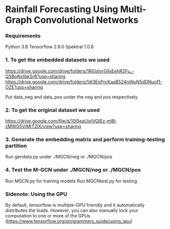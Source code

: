 # Rainfall Forecasting Using Multi-Graph Convolutional Networks
### Requirements
Python 3.8
Tensorflow 2.6.0
Spektral 1.0.8

### 1. To get the embedded datasets we used
https://drive.google.com/drive/folders/1RlGxlvrGiIxEehR2Fu_-QSBoNxtbkSr8?usp=sharing
https://drive.google.com/drive/folders/1dj3EnPrcKaaB524niNuN5dDNuof1-OZE?usp=sharing

Put data_neg and data_pos under the neg and pos respectively.

### 2. To get the original dataset we used
https://drive.google.com/file/d/10I5eaUixIVQlEz-mlB-zMWG5ViMIT2IX/view?usp=sharing

### 3. Generate the embedding matrix and perform training-testing partition
Run gendata.py under ./MGCN/neg or ./MGCN/pos

### 4. Test the M-GCN under ./MGCN/neg or ./MGCN/pos
Run MGCN.py for training models
Run MGCNtest.py for testing

### Sidenote: Using the GPU
By default, tensorflow is multiple-GPU friendly and it automatically distributes the loads. However, you can also manually lock your computation to one or more of the GPUs. (https://www.tensorflow.org/programmers_guide/using_gpu)
